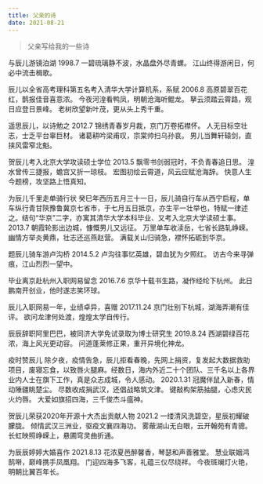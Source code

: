 ```yaml
---
title: 父亲的诗
date: 2021-08-21
---
```


> 父亲写给我的一些诗

与辰儿游镜泊湖
1998.7
一碧琉璃静不波，水晶盘外尽青螺。
江山终得游闲日，何必中流击楫歌。

辰儿以全省高考理科第五名考入清华大学计算机系，系赋
2006.8
高原碧翠百花红，鹊报佳音喜意浓。
今夜河湟看鸭凤，明朝沧海听鲲龙。
拏云须踏云霄路，观日应登日景峰。
老树欣望新叶茂，更从头上秀千重。

遥思辰儿，以诗勉之
2012.7
锦绣青春岁月裁，京门万卷拓襟怀。
人无目标空壮志，士乏平台辜巨材。
诸葛耕吟梁甫叹，宗棠帅扫乌孙哀。
男儿当舞轩辕剑，直挟风雷窄北魁。

贺辰儿考入北京大学攻读硕士学位
2013.5
飘零书剑弱冠时，不负青春追日思。
湟水曾传三捷报，蟾宫又折一琼枝。
宏图初绘云霄道，风云应赋沧海辞。
快意人生今题榜，攻坚路上悟真知。

为辰儿千里走单骑行状
癸巳年西历五月三十一日，辰儿骑自行车从西宁启程，单车纵行青甘陝豫鲁冀京七省市，于七月五日抵京，亦生平一壮举也，特赋一律述之。结句“华京”二字，亦寓其清华大学本科毕业、又考入北京大学读硕士事。
2013.7
朝霞轮影出边城，慷慨男儿又远征。
万里单车收渎岳，七省长路轧峥嵘。
幽情方举炎黄鼎，壮志还巡燕赵营。
满载关山归骑急，襟怀拓砺到华京。

题辰儿骑车游卢沟桥
2014.5.2
卢沟往事忆英雄，碧血犹为夕照红。
访古今来寻弹痕，江山烈烈一望中。

毕业离京赴杭州入职网易留念
2016.7.6
京华十载书生路，凝作经纶下杭州。
此日鹏南开创业，他时遂志笑环球。

辰儿入职网易一年，业绩卓异，喜赠
2017.11.24
京门壮别下杭城，湖海弄潮有佳评。
欲问龙津何处渡，煌煌太学自传行。

辰辰辞职阿里巴巴，被同济大学免试录取为博士研究生
2019.8.24
西湖碧绿百花浓，海上风光更动容。
问道蓬莱修正果，重开异境化神龙。

疫时赞辰儿 
除夕夜，疫情告急，辰儿拒看春晚，先网上捐资，复发起大数据救助项目，废寝忘食，以致唇火腿麻。经数日，海内外近二十个团队、三千名以上各界业内人士在旗下工作，真是众志成城，令人感动。
2020.1.31 
冠魔伴鼠入新春，情动陲疆眺楚尘。
尽数收成捐武汉，还倡战略筑文津。
键敲构架筋抽腿，心虑灾民火灼唇。
大爱如旗招四海，三千俊杰斗瘟神。

贺辰儿荣获2020年开源十大杰出贡献人物
2021.2
一缕清风洗碧空，星辰初耀破朦胧。
倾情武汉三洲业，驱疫文襄四海功。
雾蔽湖山无白眼，云开翰苑有青骢。
长虹映照峥嵘上，悬圃穹灵曲折通。

为辰辰婷婷大婚喜作
2021.8.13
花浓夏邑醉馨香，琴瑟和声善雅堂。
慧业联姻鸿鹄啭，巅峰携手凤凰翔。
门迎四海多飞客，礼蕴三仪尽绕祥。
今夜斑斓灯火艳，明朝比翼百年长。
